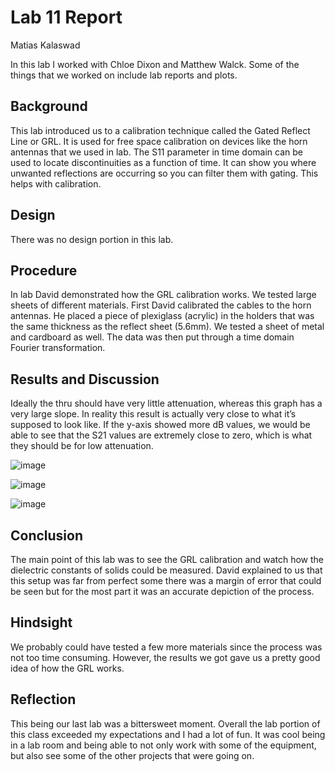 # Lab 11 Report
Matias Kalaswad

In this lab I worked with Chloe Dixon and Matthew Walck. Some of the things that we worked on include lab reports and plots.

## Background
This lab introduced us to a calibration technique called the Gated Reflect Line or GRL. It is used for free space calibration on devices like the horn antennas that we used in lab. The S11 parameter in time domain can be used to locate discontinuities as a function of time. It can show you where unwanted reflections are occurring so you can filter them with gating. This helps with calibration.

## Design
There was no design portion in this lab.

## Procedure
In lab David demonstrated how the GRL calibration works. We tested large sheets of different materials. First David calibrated the cables to the horn antennas. He placed a piece of plexiglass (acrylic) in the holders that was the same thickness as the reflect sheet (5.6mm). We tested a sheet of metal and cardboard as well. The data was then put through a time domain Fourier transformation. 

## Results and Discussion
Ideally the thru should have very little attenuation, whereas this graph has a very large slope. In reality this result is actually very close to what it’s supposed to look like. If the y-axis showed more dB values, we would be able to see that the S21 values are extremely close to zero, which is what they should be for low attenuation.

![image](https://github.com/CourseReps/ECEN452-Spring2016/blob/master/Students/kalaswad/Lab11/Free_Space_Measurements.png)

![image](https://github.com/CourseReps/ECEN452-Spring2016/blob/master/Students/kalaswad/Lab11/S11_TD_wReflect_preGRLcal.png)

![image](https://github.com/CourseReps/ECEN452-Spring2016/blob/master/Students/kalaswad/Lab11/S21_Thru_postGRL.png)

## Conclusion
The main point of this lab was to see the GRL calibration and watch how the dielectric constants of solids could be measured.  David explained to us that this setup was far from perfect some there was a margin of error that could be seen but for the most part it was an accurate depiction of the process.

## Hindsight
We probably could have tested a few more materials since the process was not too time consuming. However, the results we got gave us a pretty good idea of how the GRL works.

## Reflection
This being our last lab was a bittersweet moment. Overall the lab portion of this class exceeded my expectations and I had a lot of fun. It was cool being in a lab room and being able to not only work with some of the equipment, but also see some of the other projects that were going on. 
